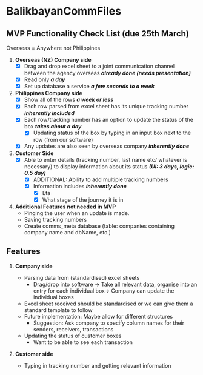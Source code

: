 # BalikbayanCommFiles



## MVP Functionality Check List (due 25th March)
Overseas = Anywhere not Philippines

1. **Overseas (NZ) Company side**
	- [x] Drag and drop excel sheet to a joint communication channel between the agency overseas **_already done (needs presentation)_**
	- [x] Read only **_a day_**
	- [x] Set up database a service **_a few seconds to a week_**

2. **Philippines Company side**
	- [x] Show all of the rows **_a week or less_**
	- [x] Each row parsed from excel sheet has its unique tracking number **_inherently included_**
	- [x] Each row/tracking number has an option to update the status of the box **_takes about a day_**
		- [x] Updating status of the box by typing in an input box next to the row (from our software) 
	- [x] Any updates are also seen by overseas company **_inherently done_**
	
3. **Customer Side**
	- [x] Able to enter details (tracking number, last name etc/ whatever is necessary) to display information about its status **_(UI: 3 days, logic: 0.5 day)_**
		- [x] ADDITIONAL: Ability to add multiple tracking numbers
		- [x] Information includes **_inherently done_**
			- [x] Eta
			- [x] What stage of the journey it is in
			
4. **Additional Features not needed in MVP**
	- Pinging the user when an update is made.
	- Saving tracking numbers
	- Create comms_meta database (table: companies containing company name and dbName, etc.)

## Features
1. **Company side**
	- Parsing data from (standardised) excel sheets
		- Drag/drop into software → Take all relevant data, organise into an entry for each individual box→ Company can update the individual boxes
	- Excel sheet received should be standardised or we can give them a standard template to follow
	- Future implementation: Maybe allow for different structures
		- Suggestion: Ask company to specify column names for their senders, receivers, transactions
	- Updating the status of customer boxes
		- Want to be able to see each transaction
		
2. **Customer side**
	- Typing in tracking number and getting relevant information
	
